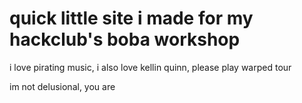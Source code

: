 # quick little site i made for my hackclub's boba workshop
i love pirating music, i also love kellin quinn, please play warped tour

im not delusional, you are
